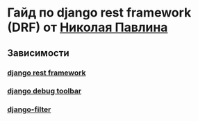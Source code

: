 # Гайд по django rest framework (DRF) от [Николая Павлина](https://t.me/pavlin_share)

## Зависимости
### [django rest framework](https://www.django-rest-framework.org/)
### [django debug toolbar](https://django-debug-toolbar.readthedocs.io/en/latest/)
### [django-filter](https://django-filter.readthedocs.io/en/stable/)
